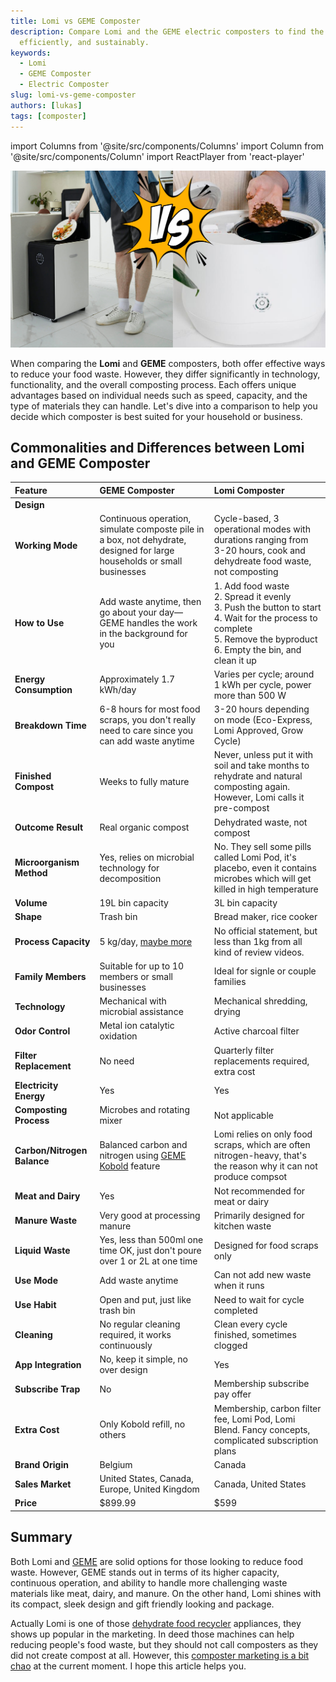 ```yaml
---
title: Lomi vs GEME Composter
description: Compare Lomi and the GEME electric composters to find the best solution for managing organic waste quickly, 
  efficiently, and sustainably.
keywords:
  - Lomi
  - GEME Composter
  - Electric Composter
slug: lomi-vs-geme-composter
authors: [lukas]
tags: [composter]
---
```

import Columns from '@site/src/components/Columns'
import Column from '@site/src/components/Column'
import ReactPlayer from 'react-player'

![Lomi vs GEME Composter](./img/geme-vs-lomi.png)

When comparing the **Lomi** and **GEME** composters, both offer effective ways to reduce your food waste. 
However, they differ significantly in technology, functionality, and the overall composting process. 
Each offers unique advantages based on individual needs such as speed, capacity, and the type of materials they can handle.
Let's dive into a comparison to help you decide which composter is best suited for your household or business.

<!-- truncate -->

## Commonalities and Differences between Lomi and GEME Composter

| Feature                     | GEME Composter                                                                                                                                                                                                   | Lomi Composter                                                                                                                                                                                          |
|:----------------------------|:-----------------------------------------------------------------------------------------------------------------------------------------------------------------------------------------------------------------|:--------------------------------------------------------------------------------------------------------------------------------------------------------------------------------------------------------|
| **Design**                  | <div className="video__wrapper"><ReactPlayer className="video__player" controls height="100%" url="https://youtu.be/KTn9HMf1DBc" width="100%"/></div>                                                            | <div className="video__wrapper"><ReactPlayer className="video__player" controls height="100%" url="https://youtu.be/L_Fn_Tb2de0" width="100%"/></div>                                                   |
| **Working Mode**            | Continuous operation, simulate composte pile in a box, not dehydrate, designed for large households or small businesses                                                                                          | Cycle-based, 3 operational modes with durations ranging from 3-20 hours, cook and dehydreate food waste, not composting                                                                                 |
| **How to Use**              | Add waste anytime, then go about your day—GEME handles the work in the background for you                                                                                                                        | 1. Add food waste<br/>2. Spread it evenly <br/>3. Push the button to start <br/>4. Wait for the process to complete<br/>5. Remove the byproduct <br/>6. Empty the bin, and clean it up                  |
| **Energy Consumption**      | Approximately 1.7 kWh/day                                                                                                                                                                                        | Varies per cycle; around 1 kWh per cycle, power more than 500 W                                                                                                                                         |
| **Breakdown Time**          | 6-8 hours for most food scraps, you don't really need to care since you can add waste anytime                                                                                                                    | 3-20 hours depending on mode (Eco-Express, Lomi Approved, Grow Cycle)                                                                                                                                   |
| **Finished Compost**        | Weeks to fully mature                                                                                                                                                                                            | Never, unless put it with soil and take months to rehydrate and natural composting again. However, Lomi calls it pre-compost                                                                            |
| **Outcome Result**          | Real organic compost<div className="video__wrapper"><ReactPlayer className="video__player" controls height="100%" url="https://youtu.be/bYzh9ZUJKxs&t=1188s" width="100%"/></div>                                | Dehydrated waste, not compost<div className="video__wrapper"><ReactPlayer className="video__player" controls height="100%" url="https://youtu.be/_tt5gnNpVsw?t=435s" width="100%"/></div>               |
| **Microorganism Method**    | Yes, relies on microbial technology for decomposition                                                                                                                                                            | No. They sell some pills called Lomi Pod, it's placebo, even it contains microbes which will get killed in high temperature                                                                             |
| **Volume**                  | 19L bin capacity                                                                                                                                                                                                 | 3L bin capacity                                                                                                                                                                                         |
| **Shape**                   | Trash bin                                                                                                                                                                                                        | Bread maker, rice cooker                                                                                                                                                                                |
| **Process Capacity**        | 5 kg/day, [maybe more](https://youtu.be/bYzh9ZUJKxs?t=841)                                                                                                                                                       | No official statement, but less than 1kg from all kind of review videos.                                                                                                                                |
| **Family Members**          | Suitable for up to 10 members or small businesses                                                                                                                                                                | Ideal for signle or couple families                                                                                                                                                                     |
| **Technology**              | Mechanical with microbial assistance                                                                                                                                                                             | Mechanical shredding, drying                                                                                                                                                                            |
| **Odor Control**            | Metal ion catalytic oxidation                                                                                                                                                                                    | Active charcoal filter                                                                                                                                                                                  |
| **Filter Replacement**      | No need                                                                                                                                                                                                          | Quarterly filter replacements required, extra cost                                                                                                                                                      |
| **Electricity Energy**      | Yes                                                                                                                                                                                                              | Yes                                                                                                                                                                                                     |
| **Composting Process**      | Microbes and rotating mixer                                                                                                                                                                                      | Not applicable                                                                                                                                                                                          |
| **Carbon/Nitrogen Balance** | Balanced carbon and nitrogen using [GEME Kobold](https://www.geme.bio/geme-kobold) feature                                                                                                                       | Lomi relies on only food scraps, which are often nitrogen-heavy, that's the reason why it can not produce compsot                                                                                       |
| **Meat and Dairy**          | Yes                                                                                                                                                                                                              | Not recommended for meat or dairy                                                                                                                                                                       |
| **Manure Waste**            | Very good at processing manure                                                                                                                                                                                   | Primarily designed for kitchen waste                                                                                                                                                                    |
| **Liquid Waste**            | Yes, less than 500ml one time OK, just don't poure over 1 or 2L at one time                                                                                                                                      | Designed for food scraps only                                                                                                                                                                           |
| **Use Mode**                | Add waste anytime                                                                                                                                                                                                | Can not add new waste when it runs                                                                                                                                                                      |
| **Use Habit**               | Open and put, just like trash bin<div className="video__wrapper"><ReactPlayer className="video__player" controls height="100%" url="https://youtu.be/LZzssf_gebU" width="100%"/></div>                           | Need to wait for cycle completed<div className="video__wrapper"><ReactPlayer className="video__player" controls height="100%" url="https://youtu.be/_tt5gnNpVsw?t=416s" width="100%"/></div>            |
| **Cleaning**                | No regular cleaning required, it works continuously<div className="video__wrapper"><ReactPlayer className="video__player" controls height="100%" url="https://youtu.be/CVoDNDONFAk&t=1176s" width="100%"/></div> | Clean every cycle finished, sometimes clogged<div className="video__wrapper"><ReactPlayer className="video__player" controls height="100%" url="https://youtu.be/X4KYdPAehfU?t=14" width="100%"/></div> |
| **App Integration**         | No, keep it simple, no over design                                                                                                                                                                               | Yes                                                                                                                                                                                                     |
| **Subscribe Trap**          | No                                                                                                                                                                                                               | Membership subscribe pay offer                                                                                                                                                                          |
| **Extra Cost**              | Only Kobold refill, no others                                                                                                                                                                                    | Membership, carbon filter fee, Lomi Pod, Lomi Blend. Fancy concepts, complicated subscription plans                                                                                                     |
| **Brand Origin**            | Belgium                                                                                                                                                                                                          | Canada                                                                                                                                                                                                  |
| **Sales Market**            | United States, Canada, Europe, United Kingdom                                                                                                                                                                    | Canada, United States                                                                                                                                                                                   |
| **Price**                   | $899.99                                                                                                                                                                                                          | $599                                                                                                                                                                                                    |

## Summary

Both Lomi and [GEME](/) are solid options for those looking to reduce food waste. However, GEME stands out in terms of its higher capacity, 
continuous operation, and ability to handle more challenging waste materials like meat, dairy, and manure. On the other hand, 
Lomi shines with its compact, sleek design and gift friendly looking and package.

Actually Lomi is one of those [dehydrate food recycler](/blog/what-is-the-difference-between-geme-composter-and-other-electric-kitchen-composters) appliances, they shows up popular in the marketing. 
In deed those 
machines can help reducing people's food waste, but they should not call composters as they did not create compost at all.
However, this [composter marketing is a bit chao](/blog/geme-is-calling-for-industry-standards-for-composters) at the current moment. I hope this article helps you.  


